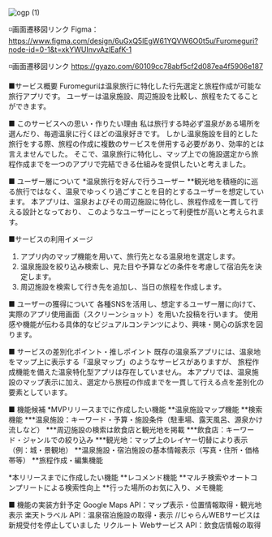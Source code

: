 ![ogp (1)](https://github.com/user-attachments/assets/345087e7-6b13-4184-87ea-2908494eefe5)


◽️画面遷移図リンク
Figma：https://www.figma.com/design/6uGxQ5lEgW61YQVW6O0t5u/Furomeguri?node-id=0-1&t=xkYWUInvvAzlEafK-1

◽️画面遷移図リンク
https://gyazo.com/60109cc78abf5cf2d087ea4f5906e187

■サービス概要
Furomeguriは温泉旅行に特化した行先選定と旅程作成が可能な旅行アプリです。
ユーザーは温泉施設、周辺施設を比較し、旅程をたてることができます。

■ このサービスへの思い・作りたい理由
私は旅行する時必ず温泉がある場所を選んだり、毎週温泉に行くほどの温泉好きです。
しかし温泉施設を目的とした旅行をする際、旅程の作成に複数のサービスを併用する必要があり、効率的とは言えませんでした。
そこで、温泉旅行に特化し、マップ上での施設選定から旅程作成までを一つのアプリで完結できる仕組みを提供したいと考えました。

■ ユーザー層について
*温泉旅行を好んで行うユーザー
**観光地を積極的に巡る旅行ではなく、温泉でゆっくり過ごすことを目的とするユーザーを想定しています。
  本アプリは、温泉およびその周辺施設に特化し、旅程作成を一貫して行える設計となっており、
  このようなユーザーにとって利便性が高いと考えられます。

■サービスの利用イメージ
1. アプリ内のマップ機能を用いて、旅行先となる温泉地を選定します。
2. 温泉施設を絞り込み検索し、見た目や予算などの条件を考慮して宿泊先を決定します。
3. 周辺施設を検索して行き先を追加し、当日の旅程を作成します。

■ ユーザーの獲得について
各種SNSを活用し、想定するユーザー層に向けて、実際のアプリ使用画面（スクリーンショット）を用いた投稿を行います。
使用感や機能が伝わる具体的なビジュアルコンテンツにより、興味・関心の訴求を図ります。

■ サービスの差別化ポイント・推しポイント
既存の温泉系アプリには、温泉地をマップ上に表示する「温泉マップ」のようなサービスがありますが、
旅程作成機能を備えた温泉特化型アプリは存在していません。
本アプリでは、温泉施設のマップ表示に加え、選定から旅程の作成までを一貫して行える点を差別化の要素としています。

■ 機能候補
*MVPリリースまでに作成したい機能
**温泉施設マップ機能
**検索機能
***温泉施設：キーワード・予算・施設条件（駐車場、露天風呂、源泉かけ流しなど）
***周辺施設の検索は飲食店と観光地を掲載
***飲食店：キーワード・ジャンルでの絞り込み
***観光地：マップ上のレイヤー切替により表示（例：城・景観地）
**温泉施設・宿泊施設の基本情報表示（写真・住所・価格帯等）
**旅程作成・編集機能

*本リリースまでに作成したい機能
**レコメンド機能
**マルチ検索やオートコンプリートによる検索性向上
**行った場所のお気に入り、メモ機能

■ 機能の実装方針予定
Google Maps API：マップ表示・位置情報取得・観光地表示
楽天トラベル API：温泉宿泊施設の取得・表示 //じゃらんWEBサービスは新規受付を停止していました
リクルート Webサービス API：飲食店情報の取得
